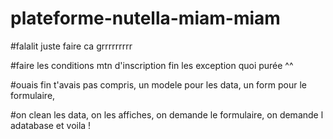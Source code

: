 # plateforme-nutella-miam-miam


#falalit juste faire ca grrrrrrrrr

#faire les conditions mtn d'inscription fin les exception quoi purée ^^

#ouais fin t'avais pas compris, un modele pour les data, un form pour le formulaire,

#on clean les data, on les affiches, on demande le formulaire, on demande l adatabase et voila !
